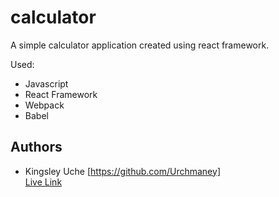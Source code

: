 # calculator
A simple calculator application created using react framework.

Used:
- Javascript
- React Framework
- Webpack
- Babel

## Authors
- Kingsley Uche [https://github.com/Urchmaney] <br>
[Live Link](https://calculator-inc-app.herokuapp.com)